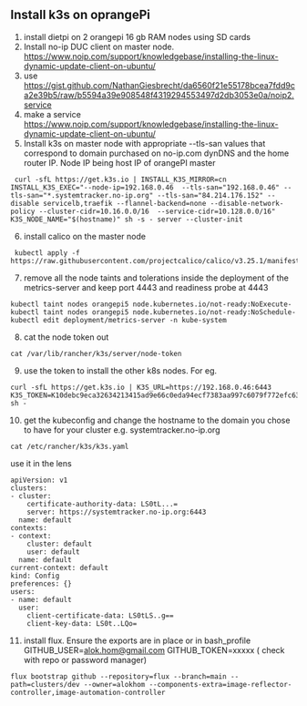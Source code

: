 Install k3s on oprangePi
---


1) install dietpi on 2 orangepi 16 gb RAM nodes using SD cards
2) Install no-ip DUC client on master node. 
https://www.noip.com/support/knowledgebase/installing-the-linux-dynamic-update-client-on-ubuntu/
3) use
https://gist.github.com/NathanGiesbrecht/da6560f21e55178bcea7fdd9ca2e39b5/raw/b5594a39e908548f4319294553497d2db3053e0a/noip2.service
4) make a service 
https://www.noip.com/support/knowledgebase/installing-the-linux-dynamic-update-client-on-ubuntu/
5) Install k3s on master node with appropriate --tls-san values that correspond to domain purchased on no-ip.com dynDNS and the home router IP. Node IP being host IP of orangePI master

```
 curl -sfL https://get.k3s.io | INSTALL_K3S_MIRROR=cn INSTALL_K3S_EXEC="--node-ip=192.168.0.46  --tls-san="192.168.0.46" --tls-san="*.systemtracker.no-ip.org" --tls-san="84.214.176.152" --disable servicelb,traefik --flannel-backend=none --disable-network-policy --cluster-cidr=10.16.0.0/16  --service-cidr=10.128.0.0/16" K3S_NODE_NAME="$(hostname)" sh -s - server --cluster-init
```
6) install calico on the master node
```
 kubectl apply -f https://raw.githubusercontent.com/projectcalico/calico/v3.25.1/manifests/calico.yaml
```
7) remove all the node taints and tolerations inside the deployment of the metrics-server and keep port 4443 and readiness probe at 4443
```
kubectl taint nodes orangepi5 node.kubernetes.io/not-ready:NoExecute-
kubectl taint nodes orangepi5 node.kubernetes.io/not-ready:NoSchedule-
kubectl edit deployment/metrics-server -n kube-system
```
8) cat the node token out 
```
cat /var/lib/rancher/k3s/server/node-token
```
9) use the token to install the other k8s nodes. For eg.
```
curl -sfL https://get.k3s.io | K3S_URL=https://192.168.0.46:6443 K3S_TOKEN=K10debc9eca32634213415ad9e66c0eda94ecf7383aa997c6079f772efc63e84828::server:b00401254d9c4817f4a9e584c19be5cf sh -
```

10) get the kubeconfig and change the hostname to the domain you chose to have for your cluster e.g. systemtracker.no-ip.org
```
cat /etc/rancher/k3s/k3s.yaml
```
use it in the lens
```
apiVersion: v1
clusters:
- cluster:
    certificate-authority-data: LS0tL...=
    server: https://systemtracker.no-ip.org:6443
  name: default
contexts:
- context:
    cluster: default
    user: default
  name: default
current-context: default
kind: Config
preferences: {}
users:
- name: default
  user:
    client-certificate-data: LS0tLS..g==
    client-key-data: LS0t..LQo=

```
11) install flux. Ensure the exports are in place or in bash_profile GITHUB_USER=alok.hom@gmail.com GITHUB_TOKEN=xxxxx ( check with repo or password manager)
```
flux bootstrap github --repository=flux --branch=main --path=clusters/dev --owner=alokhom --components-extra=image-reflector-controller,image-automation-controller
```
